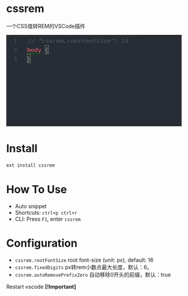 # cssrem

一个CSS值转REM的VSCode插件

![效果图](screenshots/cssrem.gif)

# Install

```bash
ext install cssrem
```

# How To Use

+ Auto snippet
+ Shortcuts: `ctrl+p ctrl+r`
+ CLI: Press `F1`, enter `cssrem`

# Configuration

+ `cssrem.rootFontSize` root font-size (unit: px), default: 16
+ `cssrem.fixedDigits` px转rem小数点最大长度，默认：6。
+ `cssrem.autoRemovePrefixZero` 自动移除0开头的前缀，默认：true

Restart vscode **[!Important]**